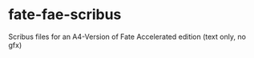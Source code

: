 fate-fae-scribus
================

Scribus files for an A4-Version of Fate Accelerated edition (text only, no gfx)
